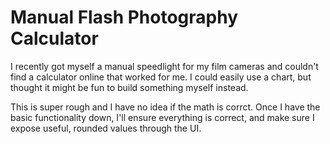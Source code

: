 # Manual Flash Photography Calculator

I recently got myself a manual speedlight for my film cameras and couldn't
find a calculator online that worked for me. I could easily use a chart, but
thought it might be fun to build something myself instead.

This is super rough and I have no idea if the math is corrct. Once I have the
basic functionality down, I'll ensure everything is correct, and make sure
I expose useful, rounded values through the UI.
